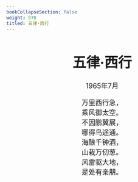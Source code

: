 ```yaml
---
bookCollapseSection: false
weight: 970
titled: 五律·西行
---
```


<div align="center">

<font size="4">

# 五律·西行
1965年7月

万里西行急，  
乘风御太空。  
不因鹏翼展，  
哪得鸟途通。  
海酿千钟酒，  
山栽万仞葱。  
风雷驱大地，  
是处有亲朋。

</font>

</div>
